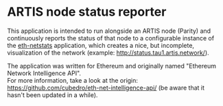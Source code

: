 # ARTIS node status reporter

This application is intended to run alongside an ARTIS node (Parity) and continuously reports the status of that node to a configurable instance of the [eth-netstats](https://github.com/cubedro/eth-netstats) application, which creates a nice, but incomplete, visualization of the network (example: http://status.tau1.artis.network/).

The application was written for Ethereum and originally named "Ethereum Network Intelligence API".  
For more information, take a look at the origin: https://github.com/cubedro/eth-net-intelligence-api/ (be aware that it hasn't been updated in a while).
